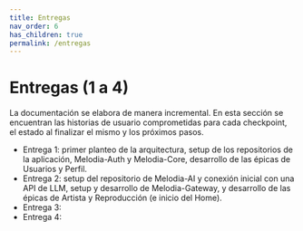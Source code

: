 ```yaml
---
title: Entregas
nav_order: 6
has_children: true
permalink: /entregas
---
```


# Entregas (1 a 4)

La documentación se elabora de manera incremental. En esta sección se encuentran las historias de usuario comprometidas para cada checkpoint, el estado al finalizar el mismo y los próximos pasos.

- Entrega 1: primer planteo de la arquitectura, setup de los repositorios de la aplicación, Melodia-Auth y Melodia-Core, desarrollo de las épicas de Usuarios y Perfil.
- Entrega 2: setup del repositorio de Melodia-AI y conexión inicial con una API de LLM, setup y desarrollo de Melodia-Gateway, y desarrollo de las épicas de Artista y Reproducción (e inicio del Home).
- Entrega 3: 
- Entrega 4: 
